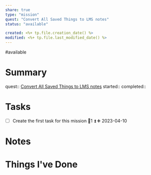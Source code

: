 ```yaml
---
share: true
type: "mission"
quest: "Convert All Saved Things to LMS notes"
status: "available"

created: <%+ tp.file.creation_date() %> 
modified: <%+ tp.file.last_modified_date() %>
---
```

#available 
# Summary
quest:: [Convert All Saved Things to LMS notes](./Convert%20All%20Saved%20Things%20to%20LMS%20notes.md)
started:: 
completed::
# Tasks
- [ ] Create the first task for this mission 🥄1 ⏫ ➕ 2023-04-10

# Notes

# Things I've Done
